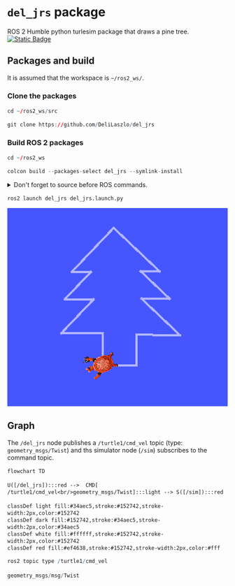 # `del_jrs` package
ROS 2 Humble python turlesim package that draws a pine tree.  [![Static Badge](https://img.shields.io/badge/ROS_2-Humble-34aec5)](https://docs.ros.org/en/humble/)
## Packages and build

It is assumed that the workspace is `~/ros2_ws/`.

### Clone the packages
``` r
cd ~/ros2_ws/src
```
``` r
git clone https://github.com/DeliLaszlo/del_jrs
```

### Build ROS 2 packages
``` r
cd ~/ros2_ws
```
``` r
colcon build --packages-select del_jrs --symlink-install
```

<details>
<summary> Don't forget to source before ROS commands.</summary>

``` bash
source ~/ros2_ws/install/setup.bash
```
</details>

``` r
ros2 launch del_jrs del_jrs.launch.py
```
![](img/result.png)

## Graph

The `/del_jrs` node publishes a `/turtle1/cmd_vel` topic (type: `geometry_msgs/Twist`) and ths simulator node (`/sim`) subscribes to the command topic.

```mermaid
flowchart TD

U([/del_jrs]):::red -->  CMD[ /turtle1/cmd_vel<br/>geometry_msgs/Twist]:::light --> S([/sim]):::red

classDef light fill:#34aec5,stroke:#152742,stroke-width:2px,color:#152742  
classDef dark fill:#152742,stroke:#34aec5,stroke-width:2px,color:#34aec5
classDef white fill:#ffffff,stroke:#152742,stroke-width:2px,color:#152742
classDef red fill:#ef4638,stroke:#152742,stroke-width:2px,color:#fff

```

``` r 
ros2 topic type /turtle1/cmd_vel

geometry_msgs/msg/Twist
```
